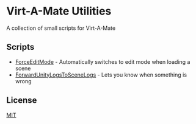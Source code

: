 # Virt-A-Mate Utilities

A collection of small scripts for Virt-A-Mate

## Scripts

- [ForceEditMode](ForceEditMode.cs) - Automatically switches to edit mode when loading a scene
- [ForwardUnityLogsToSceneLogs](ForwardUnityLogsToSceneLogs.cs) - Lets you know when something is wrong

## License

[MIT](LICENSE.md)
